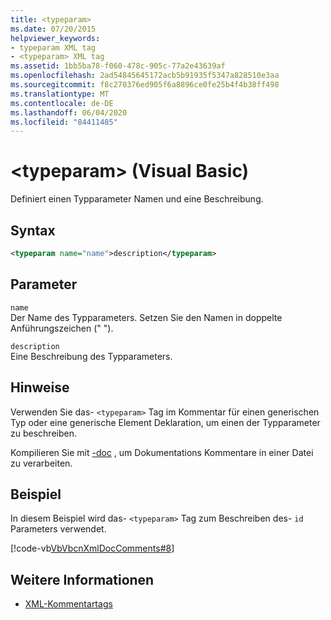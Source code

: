 ```yaml
---
title: <typeparam>
ms.date: 07/20/2015
helpviewer_keywords:
- typeparam XML tag
- <typeparam> XML tag
ms.assetid: 1bb5ba78-f060-478c-905c-77a2e43639af
ms.openlocfilehash: 2ad54845645172acb5b91935f5347a828510e3aa
ms.sourcegitcommit: f8c270376ed905f6a8896ce0fe25b4f4b38ff498
ms.translationtype: MT
ms.contentlocale: de-DE
ms.lasthandoff: 06/04/2020
ms.locfileid: "84411485"
---
```

# <a name="typeparam-visual-basic"></a>\<typeparam> (Visual Basic)
Definiert einen Typparameter Namen und eine Beschreibung.  
  
## <a name="syntax"></a>Syntax  
  
```xml  
<typeparam name="name">description</typeparam>  
```  
  
## <a name="parameters"></a>Parameter  
 `name`  
 Der Name des Typparameters. Setzen Sie den Namen in doppelte Anführungszeichen (" ").  
  
 `description`  
 Eine Beschreibung des Typparameters.  
  
## <a name="remarks"></a>Hinweise  
 Verwenden Sie das- `<typeparam>` Tag im Kommentar für einen generischen Typ oder eine generische Element Deklaration, um einen der Typparameter zu beschreiben.  
  
 Kompilieren Sie mit [-doc](../../reference/command-line-compiler/doc.md) , um Dokumentations Kommentare in einer Datei zu verarbeiten.  
  
## <a name="example"></a>Beispiel  
 In diesem Beispiel wird das- `<typeparam>` Tag zum Beschreiben des- `id` Parameters verwendet.  
  
 [!code-vb[VbVbcnXmlDocComments#8](~/samples/snippets/visualbasic/VS_Snippets_VBCSharp/VbVbcnXmlDocComments/VB/Class1.vb#8)]  
  
## <a name="see-also"></a>Weitere Informationen

- [XML-Kommentartags](index.md)
